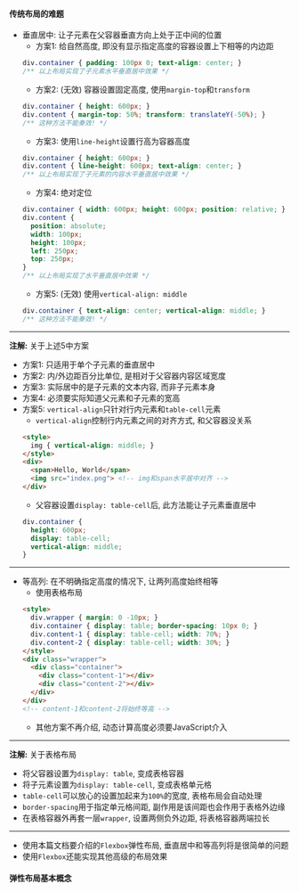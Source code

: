 #### 传统布局的难题
+ 垂直居中: 让子元素在父容器垂直方向上处于正中间的位置
  - 方案1: 给自然高度, 即没有显示指定高度的容器设置上下相等的内边距
  ```CSS
  div.container { padding: 100px 0; text-align: center; }
  /** 以上布局实现了子元素水平垂直居中效果 */
  ```
  - 方案2: (无效) 容器设置固定高度, 使用`margin-top`和`transform`
  ```CSS
  div.container { height: 600px; }
  div.content { margin-top: 50%; transform: translateY(-50%); }
  /** 这种方法不能奏效! */
  ```
  - 方案3: 使用`line-height`设置行高为容器高度
  ```CSS
  div.container { height: 600px; }
  div.content { line-height: 600px; text-align: center; }
  /** 以上布局实现了子元素的内容水平垂直居中效果 */
  ```
  - 方案4: 绝对定位
  ```CSS
  div.container { width: 600px; height: 600px; position: relative; }
  div.content {
    position: absolute;
    width: 100px;
    height: 100px;
    left: 250px;
    top: 250px;
  }
  /** 以上布局实现了水平垂直居中效果 */
  ```
  - 方案5: (无效) 使用`vertical-align: middle`
  ```CSS
  div.container { text-align: center; vertical-align: middle; }
  /** 这种方法不能奏效! */
  ```
***
**注解:** 关于上述5中方案
+ 方案1: 只适用于单个子元素的垂直居中
+ 方案2: 内/外边距百分比单位, 是相对于父容器内容区域宽度
+ 方案3: 实际居中的是子元素的文本内容, 而非子元素本身
+ 方案4: 必须要实际知道父元素和子元素的宽高
+ 方案5: `vertical-align`只针对行内元素和`table-cell`元素
  - `vertical-align`控制行内元素之间的对齐方式, 和父容器没关系
  ```HTML
  <style>
    img { vertical-align: middle; }
  </style>
  <div>
    <span>Hello, World</span>
    <img src="index.png"> <!-- img和span水平居中对齐 -->
  </div>
  ```
  - 父容器设置`display: table-cell`后, 此方法能让子元素垂直居中
  ```CSS
  div.container {
    height: 600px;
    display: table-cell;
    vertical-align: middle;
  }
  ```
***
+ 等高列: 在不明确指定高度的情况下, 让两列高度始终相等
  - 使用表格布局
  ```HTML
  <style>
    div.wrapper { margin: 0 -10px; }
    div.container { display: table; border-spacing: 10px 0; }
    div.content-1 { display: table-cell; width: 70%; }
    div.content-2 { display: table-cell; width: 30%; }
  </style>
  <div class="wrapper">
    <div class="container">
      <div class="content-1"></div>
      <div class="content-2"></div>
    </div>
  </div>
  <!-- content-1和content-2将始终等高 -->
  ```
  - 其他方案不再介绍, 动态计算高度必须要JavaScript介入
***
**注解:** 关于表格布局
+ 将父容器设置为`display: table`, 变成表格容器
+ 将子元素设置为`display: table-cell`, 变成表格单元格
+ `table-cell`可以放心的设置加起来为`100%`的宽度, 表格布局会自动处理
+ `border-spacing`用于指定单元格间距, 副作用是该间距也会作用于表格外边缘
+ 在表格容器外再套一层`wrapper`, 设置两侧负外边距, 将表格容器两端拉长
***
+ 使用本篇文档要介绍的`Flexbox`弹性布局, 垂直居中和等高列将是很简单的问题
+ 使用`Flexbox`还能实现其他高级的布局效果

#### 弹性布局基本概念